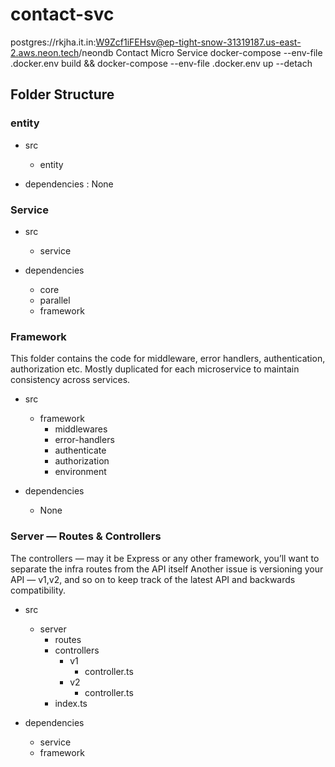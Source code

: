 # contact-svc

postgres://rkjha.it.in:W9Zcf1iFEHsv@ep-tight-snow-31319187.us-east-2.aws.neon.tech/neondb
Contact Micro Service
docker-compose --env-file .docker.env build && docker-compose --env-file .docker.env up --detach

## Folder Structure

### entity

- src
  - entity

- dependencies : None

### Service

- src
  - service

- dependencies
  - core
  - parallel
  - framework

### Framework

This folder contains the code for middleware, error handlers, authentication, authorization etc. Mostly duplicated for each microservice to maintain consistency across services.

- src
  - framework
    - middlewares
    - error-handlers
    - authenticate
    - authorization
    - environment

- dependencies
  - None


### Server — Routes & Controllers

The controllers — may it be Express or any other framework, you’ll want to separate the infra routes from the API itself
Another issue is versioning your API — v1,v2, and so on to keep track of the latest API and backwards compatibility.

- src
  - server
    - routes
    - controllers
      - v1
        - controller.ts
      - v2
        - controller.ts
    - index.ts

- dependencies
  - service
  - framework